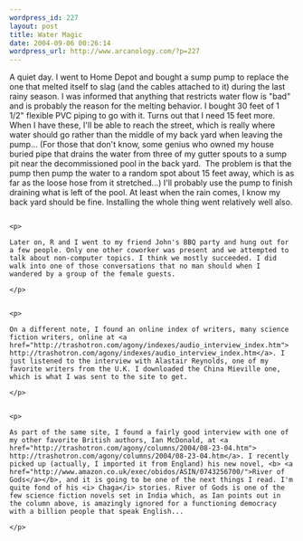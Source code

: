 ```yaml
--- 
wordpress_id: 227
layout: post
title: Water Magic
date: 2004-09-06 00:26:14
wordpress_url: http://www.arcanology.com/?p=227
---
```

<p>
                                                                                                                                                                                                                                                                                                                                                                                                                                                                                                                                                                                                                                                                                A quiet day. I went to Home Depot and bought a sump pump to replace the one that melted itself to slag (and the cables attached to it) during the last rainy season. I was informed that anything that restricts water flow is "bad" and is probably the reason for the melting behavior. I bought 30 feet of 1 1/2" flexible PVC piping to go with it. Turns out that I need 15 feet more. When I have these, I'll be able to reach the street, which is really where water should go rather than the middle of my back yard when leaving the pump... (For those that don't know, some genius who owned my house buried pipe that drains the water from three of my gutter spouts to a sump pit near the decommissioned pool in the back yard.  The problem is that the pump then pump the water to a random spot about 15 feet away, which is as far as the loose hose from it stretched...) I'll probably use the pump to finish draining what is left of the pool. At least when the rain comes, I know my back yard should be fine. Installing the whole thing went relatively well also.
                                                                                                                                                                                                                                                                                                                                                                                                                                                                                                                                                                                                                                                                              </p>
                                                                                                                                                                                                                                                                                                                                                                                                                                                                                                                                                                                                                                                                              
                                                                                                                                                                                                                                                                                                                                                                                                                                                                                                                                                                                                                                                                              <p>
                                                                                                                                                                                                                                                                                                                                                                                                                                                                                                                                                                                                                                                                                Later on, R and I went to my friend John's BBQ party and hung out for a few people. Only one other coworker was present and we attempted to talk about non-computer topics. I think we mostly succeeded. I did walk into one of those conversations that no man should when I wandered by a group of the female guests.
                                                                                                                                                                                                                                                                                                                                                                                                                                                                                                                                                                                                                                                                              </p>
                                                                                                                                                                                                                                                                                                                                                                                                                                                                                                                                                                                                                                                                              
                                                                                                                                                                                                                                                                                                                                                                                                                                                                                                                                                                                                                                                                              <p>
                                                                                                                                                                                                                                                                                                                                                                                                                                                                                                                                                                                                                                                                                On a different note, I found an online index of writers, many science fiction writers, online at <a href="http://trashotron.com/agony/indexes/audio_interview_index.htm"> http://trashotron.com/agony/indexes/audio_interview_index.htm</a>. I just listened to the interview with Alastair Reynolds, one of my favorite writers from the U.K. I downloaded the China Mieville one, which is what I was sent to the site to get.
                                                                                                                                                                                                                                                                                                                                                                                                                                                                                                                                                                                                                                                                              </p>
                                                                                                                                                                                                                                                                                                                                                                                                                                                                                                                                                                                                                                                                              
                                                                                                                                                                                                                                                                                                                                                                                                                                                                                                                                                                                                                                                                              <p>
                                                                                                                                                                                                                                                                                                                                                                                                                                                                                                                                                                                                                                                                                As part of the same site, I found a fairly good interview with one of my other favorite British authors, Ian McDonald, at <a href="http://trashotron.com/agony/columns/2004/08-23-04.htm"> http://trashotron.com/agony/columns/2004/08-23-04.htm</a>. I recently picked up (actually, I imported it from England) his new novel, <b> <a href="http://www.amazon.co.uk/exec/obidos/ASIN/0743256700/">River of Gods</a></b>, and it is going to be one of the next things I read. I'm quite fond of his <i> Chaga</i> stories. River of Gods is one of the few science fiction novels set in India which, as Ian points out in the column above, is amazingly ignored for a functioning democracy with a billion people that speak English...
                                                                                                                                                                                                                                                                                                                                                                                                                                                                                                                                                                                                                                                                              </p>